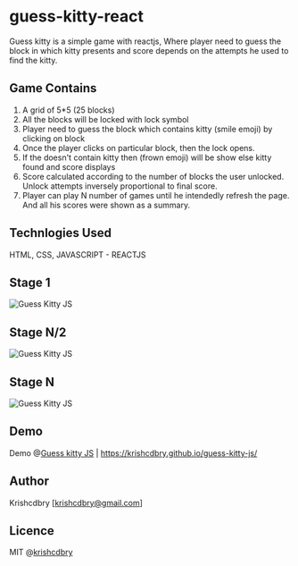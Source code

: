 # guess-kitty-react
Guess kitty is a simple game with reactjs, Where player need to guess the block in which kitty presents and score depends on the attempts he used to find the kitty.

## Game Contains
1. A grid of 5*5 (25 blocks)
2. All the blocks will be locked with lock symbol
3. Player need to guess the block which contains kitty (smile emoji) by clicking on block
4. Once the player clicks on particular block, then the lock opens.
5. If the doesn't contain kitty then (frown emoji) will be show else kitty found and score displays
6. Score calculated according to the number of blocks the user unlocked. Unlock attempts inversely proportional to final score.
7. Player can play N number of games until he intendedly refresh the page. And all his scores were shown as a summary.

## Technlogies Used
HTML, CSS, JAVASCRIPT - REACTJS

## Stage 1
![Guess Kitty JS](https://raw.githubusercontent.com/krishcdbry/guess-kitty-js/master/assets/img/guess-kitty-one.png)

## Stage N/2
![Guess Kitty JS](https://raw.githubusercontent.com/krishcdbry/guess-kitty-js/master/assets/img/guess-kitty-two.png)

## Stage N
![Guess Kitty JS](https://raw.githubusercontent.com/krishcdbry/guess-kitty-js/master/assets/img/guess-kitty-three.png)


## Demo
Demo @[Guess kitty JS](https://krishcdbry.github.io/guess-kitty-js/)
| https://krishcdbry.github.io/guess-kitty-js/

## Author
Krishcdbry [krishcdbry@gmail.com]

## Licence
MIT @[krishcdbry](krishcdbry.com)
